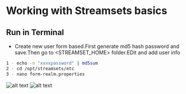 
# Working with Streamsets basics

## Run in Terminal


* Create new user form based.First generate md5 hash password and save.Then
go to <STREAMSET_HOME> folder.EDit and add user info
```bash
1 - echo -n "xxxxpassword" | md5sum 
2 - cd /opt/streamsets/etc
3 - nano form-realm.properties
```
![alt text](https://achong.blob.core.windows.net/gitimages/form.realm.PNG)
![alt text](https://achong.blob.core.windows.net/gitimages/form.realm.PNG)

